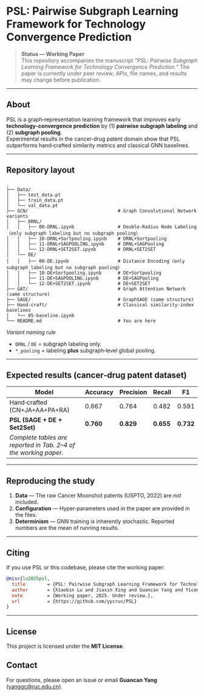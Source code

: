 # PSL: Pairwise Subgraph Learning Framework for Technology Convergence Prediction

> **Status — Working Paper**  
> This repository accompanies the manuscript *“PSL: Pairwise Subgraph Learning Framework for Technology Convergence Prediction.”* The paper is currently under peer review; APIs, file names, and results may change before publication.

---

## About

PSL is a graph‑representation learning framework that improves early **technology‑convergence prediction** by (1) **pairwise subgraph labeling** and (2) **subgraph pooling**.  
Experimental results in the cancer‑drug patent domain show that PSL outperforms hand‑crafted similarity metrics and classical GNN baselines.

---

## Repository layout

```
.
├── Data/                       			
│   ├── test_data.pt
│   ├── train_data.pt
│   └── val_data.pt
├── GCN/                                 # Graph Convolutional Network variants		
│   ├── DRNL/                   			
│   │   ├── 00-DRNL.ipynb                # Double‑Radius Node Labeling（only subgraph labeling but no subgraph pooling）
│   │   ├── 10-DRNL+Sortpooling.ipynb    # DRNL+Sortpooling
│   │   ├── 11-DRNL+SAGPOOLING.ipynb     # DRNL+SAGPooling
│   │   └── 12-DRNL+SET2SET.ipynb        # DRNL+SET2SET
│   └── DE/                     			
│   │   ├── 00-DE.ipynb                  # Distance Encoding（only subgraph labeling but no subgraph pooling）
│   │   ├── 10-DE+Sortpooling.ipynb      # DE+Sortpooling		
│   │   ├── 11-DE+SAGPOOLING.ipynb       # DE+SAGPooling
│   │   └── 12-DE+SET2SET.ipynb          # DE+SET2SET
├── GAT/                                 # Graph Attention Network (same structure)
├── SAGE/                                # GraphSAGE (same structure)
├── Hand-craft/                          # Classical similarity‑index baselines
│   └── 05-baseline.ipynb
└── README.md                            # You are here
```

*Variant naming rule*   

- `DRNL` / `DE` = subgraph labeling only.  
- `*_pooling` = labeling **plus** subgraph‑level global pooling.

---

## Expected results (cancer‑drug patent dataset)

| Model                                                        | Accuracy  | Precision | Recall    | F1        |
| ------------------------------------------------------------ | --------- | --------- | --------- | --------- |
| Hand‑crafted (CN+JA+AA+PA+RA)                                | 0.667     | 0.764     | 0.482     | 0.591     |
| **PSL (SAGE + DE + Set2Set)**                                | **0.760** | **0.829** | **0.655** | **0.732** |
| *Complete tables are reported in Tab. 2–4 of the working paper.* |           |           |           |           |

---

## Reproducing the study

1. **Data** — The raw Cancer Moonshot patents (USPTO, 2022) are *not* included.
2. **Configuration** — Hyper‑parameters used in the paper are provided in the files.
3. **Determinism** — GNN training is inherently stochastic. Reported numbers are the mean of running results.

---

## Citing

If you use PSL or this codebase, please cite the working paper:

```bibtex
@misc{lu2025psl,
  title        = {PSL: Pairwise Subgraph Learning Framework for Technology Convergence Prediction},
  author       = {Xiaobin Lu and Jiaxin Xing and Guancan Yang and Yicong Yan},
  note         = {Working paper, 2025. Under review.},
  url          = {https://github.com/yycruc/PSL}
}
```

---

## License

This project is licensed under the **MIT License**.

## Contact

For questions, please open an issue or email **Guancan Yang** (<yanggc@ruc.edu.cn>).
